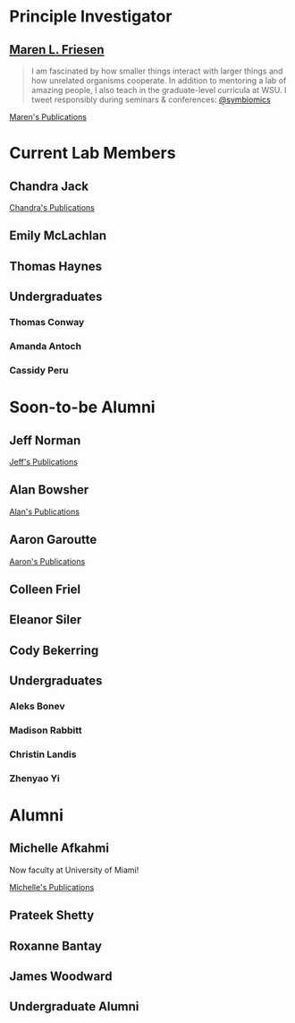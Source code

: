 # Principle Investigator
## [Maren L. Friesen](https://maren.github.io/friesenlab-website/people/maren)
> I am fascinated by how smaller things interact with larger things and how unrelated organisms cooperate. 
> In addition to mentoring a lab of amazing people, I also teach in the graduate-level curricula at WSU.
> I tweet responsibly during seminars & conferences: [@symbiomics](https://twitter.com/symbiomics)

[Maren's Publications](https://scholar.google.com/citations?hl=en&user=fi2A6KUAAAAJ)

# Current Lab Members
## Chandra Jack


[Chandra's Publications](https://scholar.google.com/citations?hl=en&user=fi2A6KUAAAAJ)

## Emily McLachlan

## Thomas Haynes

## Undergraduates
### Thomas Conway
### Amanda Antoch
### Cassidy Peru

# Soon-to-be Alumni

## Jeff Norman

[Jeff's Publications](https://scholar.google.com/citations?user=aoYnrpgAAAAJ&hl=en)

## Alan Bowsher

[Alan's Publications]()

## Aaron Garoutte

[Aaron's Publications]()

## Colleen Friel


## Eleanor Siler
## Cody Bekerring

## Undergraduates
### Aleks Bonev
### Madison Rabbitt
### Christin Landis
### Zhenyao Yi


# Alumni
## Michelle Afkahmi
Now faculty at University of Miami!

[Michelle's Publications]()

## Prateek Shetty
## Roxanne Bantay
## James Woodward

## Undergraduate Alumni
